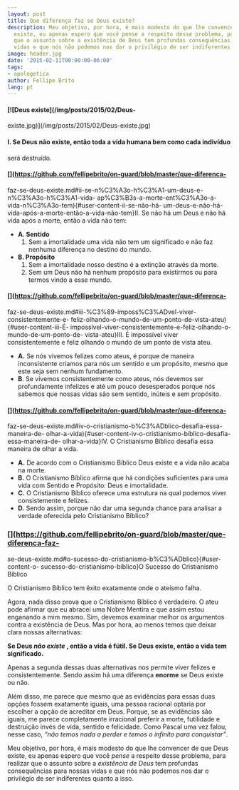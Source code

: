 ```yaml
---
layout: post
title: Que diferença faz se Deus existe?
description: Meu objetivo, por hora, é mais modesto do que lhe convencer de que Deus
  existe, eu apenas espero que você pense a respeito desse problema, para realizar
  que o assunto sobre a existência de Deus tem profundas consequências para nossas
  vidas e que nós não podemos nos dar o privilégio de ser indiferentes quanto a isso.
image: header.jpg
date: '2015-02-11T00:00:00-06:00'
tags:
- apologetica
author: Fellipe Brito
lang: pt
---
```


#### [![Deus existe](/img/posts/2015/02/Deus-
existe.jpg)](/img/posts/2015/02/Deus-existe.jpg)

#### I. Se Deus não existe, então toda a vida humana bem como cada indivíduo
será destruído.

#### [](https://github.com/fellipebrito/on-guard/blob/master/que-diferenca-
faz-se-deus-existe.md#ii-se-n%C3%A3o-h%C3%A1-um-deus-e-n%C3%A3o-h%C3%A1-vida-
ap%C3%B3s-a-morte-ent%C3%A3o-a-vida-n%C3%A3o-tem){#user-content-ii-se-não-há-
um-deus-e-não-há-vida-após-a-morte-então-a-vida-não-tem}II. Se não há um Deus
e não há vida após a morte, então a vida não tem:

  * **A. Sentido**
    1. Sem a imortalidade uma vida não tem um significado e não faz nenhuma diferença no destino do mundo.
  * **B. Propósito**
    1. Sem a imortalidade nosso destino é a extinção através da morte.
    2. Sem um Deus não há nenhum propósito para existirmos ou para termos vindo a esse mundo.

#### [](https://github.com/fellipebrito/on-guard/blob/master/que-diferenca-
faz-se-deus-existe.md#iii-%C3%89-imposs%C3%ADvel-viver-consistentemente-e-
feliz-olhando-o-mundo-de-um-ponto-de-vista-ateu){#user-content-iii-É-
impossível-viver-consistentemente-e-feliz-olhando-o-mundo-de-um-ponto-de-
vista-ateu}III. É impossível viver consistentemente e feliz olhando o mundo de
um ponto de vista ateu.

  * **A.** Se nós vivemos felizes como ateus, é porque de maneira inconsistente criamos para nós um sentido e um propósito, mesmo que este seja sem nenhum fundamento.
  * **B**. Se vivemos consistentemente como ateus, nós devemos ser profundamente infelizes e até um pouco desesperados porque nós sabemos que nossas vidas são sem sentido, inúteis e sem propósito.

#### [](https://github.com/fellipebrito/on-guard/blob/master/que-diferenca-
faz-se-deus-existe.md#iv-o-cristianismo-b%C3%ADblico-desafia-essa-maneira-de-
olhar-a-vida){#user-content-iv-o-cristianismo-bíblico-desafia-essa-maneira-de-
olhar-a-vida}IV. O Cristianismo Bíblico desafia essa maneira de olhar a vida.

  * **A.** De acordo com o Cristianismo Bíblico Deus existe e a vida não acaba na morte.
  * **B.** O Cristianismo Bíblico afirma que há condições suficientes para uma vida com Sentido e Propósito: Deus e imortalidade.
  * **C.** O Cristianismo Bíblico oferece uma estrutura na qual podemos viver consistemente e felizes.
  * **D.** Sendo assim, porque não dar uma segunda chance para analisar a verdade oferecida pelo Cristianismo Bíblico?

### [](https://github.com/fellipebrito/on-guard/blob/master/que-diferenca-faz-
se-deus-existe.md#o-sucesso-do-cristianismo-b%C3%ADblico){#user-content-o-
sucesso-do-cristianismo-bíblico}O Sucesso do Cristianismo Bíblico

O Cristianismo Bíblico tem êxito exatamente onde o ateísmo falha.

Agora, nada disso prova que o Cristianismo Bíblico é verdadeiro. O ateu pode
afirmar que eu abracei uma Nobre Mentira e que assim estou enganando a mim
mesmo. Sim, devemos examinar melhor os argumentos contra a existência de Deus.
Mas por hora, ao menos temos que deixar clara nossas alternativas:

**Se Deus _não existe_ , então a vida é fútil. Se Deus existe, então a vida
tem significado.**

Apenas a segunda dessas duas alternativas nos permite viver felizes e
consistentemente. Sendo assim há uma diferença **enorme** se Deus existe ou
não.

Além disso, me parece que mesmo que as evidências para essas duas opções
fossem exatamente iguais, uma pessoa racional optaria por escolher a opção de
acreditar em Deus. Porque, se as evidências são iguais, me parece
completamente irracional preferir a morte, futilidade e destruição invés de
vida, sentido e felicidade. Como Pascal uma vez falou, nesse caso, _“não temos
nada a perder e temos o infinito para conquistar”_.

Meu objetivo, por hora, é mais modesto do que lhe convencer de que Deus
existe, eu apenas espero que você _pense_ a respeito desse problema, para
realizar que o assunto sobre a _existência de Deus_ tem profundas
consequências para nossas vidas e que nós não podemos nos dar o privilégio de
ser indiferentes quanto a isso.


